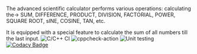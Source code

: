 The advanced scientific calculator performs various operations: 
calculating the-> SUM, DIFFERENCE, PRODUCT, DIVISION, FACTORIAL, POWER, SQUARE ROOT, sINE, COSINE, TAN, etc. 
  
                  
It is equipped with a special feature to calculate the sum of all numbers till the last input.
![C/C++ CI](https://github.com/99002643/SDLC/workflows/C/C++%20CI/badge.svg)
![cppcheck-action](https://github.com/99002643/SDLC/workflows/cppcheck-action/badge.svg)
![Unit testing](https://github.com/99002643/SDLC/workflows/Unit%20testing/badge.svg)
[![Codacy Badge](https://app.codacy.com/project/badge/Grade/be17168e023f487988efb2852998b537)](https://www.codacy.com/gh/shrutihazra1998/SDLC/dashboard?utm_source=github.com&amp;utm_medium=referral&amp;utm_content=shrutihazra1998/SDLC&amp;utm_campaign=Badge_Grade)
